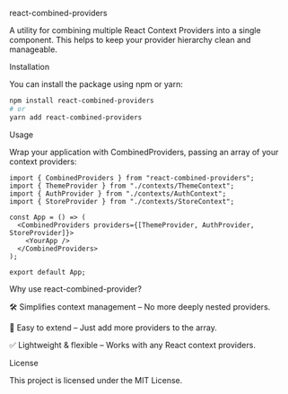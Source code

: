 react-combined-providers

A utility for combining multiple React Context Providers into a single component. This helps to keep your provider hierarchy clean and manageable.

Installation

You can install the package using npm or yarn:

```bash
npm install react-combined-providers
# or
yarn add react-combined-providers
```

Usage

Wrap your application with CombinedProviders, passing an array of your context providers:

```tsx
import { CombinedProviders } from "react-combined-providers";
import { ThemeProvider } from "./contexts/ThemeContext";
import { AuthProvider } from "./contexts/AuthContext";
import { StoreProvider } from "./contexts/StoreContext";

const App = () => (
  <CombinedProviders providers={[ThemeProvider, AuthProvider, StoreProvider]}>
    <YourApp />
  </CombinedProviders>
);

export default App;
```

Why use react-combined-provider?

🛠 Simplifies context management – No more deeply nested providers.

🚀 Easy to extend – Just add more providers to the array.

✅ Lightweight & flexible – Works with any React context providers.

License

This project is licensed under the MIT License.
